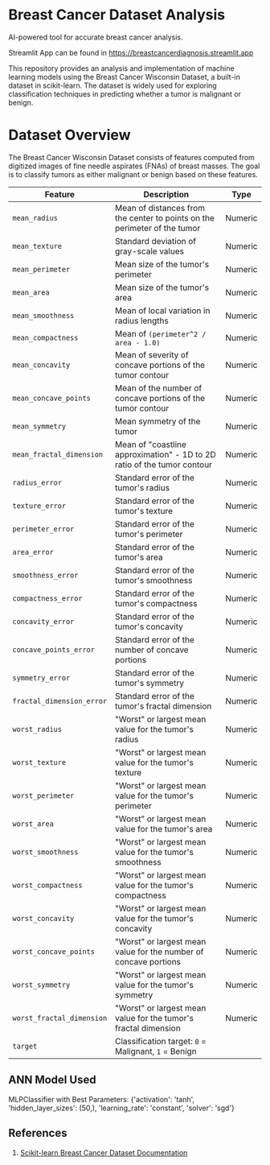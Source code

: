 # Breast Cancer Dataset Analysis

AI-powered tool for accurate breast cancer analysis. 

Streamlit App can be found in https://breastcancerdiagnosis.streamlit.app

This repository provides an analysis and implementation of machine learning models using the Breast Cancer Wisconsin Dataset, a built-in dataset in scikit-learn. The dataset is widely used for exploring classification techniques in predicting whether a tumor is malignant or benign.

# Dataset Overview
The Breast Cancer Wisconsin Dataset consists of features computed from digitized images of fine needle aspirates (FNAs) of breast masses. The goal is to classify tumors as either malignant or benign based on these features.



| **Feature**                | **Description**                                                                     | **Type**    |
|-----------------------------|-------------------------------------------------------------------------------------|-------------|
| `mean_radius`              | Mean of distances from the center to points on the perimeter of the tumor           | Numeric     |
| `mean_texture`             | Standard deviation of gray-scale values                                             | Numeric     |
| `mean_perimeter`           | Mean size of the tumor's perimeter                                                  | Numeric     |
| `mean_area`                | Mean size of the tumor's area                                                       | Numeric     |
| `mean_smoothness`          | Mean of local variation in radius lengths                                           | Numeric     |
| `mean_compactness`         | Mean of `(perimeter^2 / area - 1.0)`                                                | Numeric     |
| `mean_concavity`           | Mean of severity of concave portions of the tumor contour                           | Numeric     |
| `mean_concave_points`      | Mean of the number of concave portions of the tumor contour                         | Numeric     |
| `mean_symmetry`            | Mean symmetry of the tumor                                                          | Numeric     |
| `mean_fractal_dimension`   | Mean of "coastline approximation" - 1D to 2D ratio of the tumor contour             | Numeric     |
| `radius_error`             | Standard error of the tumor's radius                                                | Numeric     |
| `texture_error`            | Standard error of the tumor's texture                                               | Numeric     |
| `perimeter_error`          | Standard error of the tumor's perimeter                                             | Numeric     |
| `area_error`               | Standard error of the tumor's area                                                  | Numeric     |
| `smoothness_error`         | Standard error of the tumor's smoothness                                            | Numeric     |
| `compactness_error`        | Standard error of the tumor's compactness                                           | Numeric     |
| `concavity_error`          | Standard error of the tumor's concavity                                             | Numeric     |
| `concave_points_error`     | Standard error of the number of concave portions                                    | Numeric     |
| `symmetry_error`           | Standard error of the tumor's symmetry                                              | Numeric     |
| `fractal_dimension_error`  | Standard error of the tumor's fractal dimension                                     | Numeric     |
| `worst_radius`             | "Worst" or largest mean value for the tumor's radius                                | Numeric     |
| `worst_texture`            | "Worst" or largest mean value for the tumor's texture                               | Numeric     |
| `worst_perimeter`          | "Worst" or largest mean value for the tumor's perimeter                             | Numeric     |
| `worst_area`               | "Worst" or largest mean value for the tumor's area                                  | Numeric     |
| `worst_smoothness`         | "Worst" or largest mean value for the tumor's smoothness                            | Numeric     |
| `worst_compactness`        | "Worst" or largest mean value for the tumor's compactness                           | Numeric     |
| `worst_concavity`          | "Worst" or largest mean value for the tumor's concavity                             | Numeric     |
| `worst_concave_points`     | "Worst" or largest mean value for the number of concave portions                    | Numeric     |
| `worst_symmetry`           | "Worst" or largest mean value for the tumor's symmetry                              | Numeric     |
| `worst_fractal_dimension`  | "Worst" or largest mean value for the tumor's fractal dimension                     | Numeric     |
| `target`                   | Classification target: `0` = Malignant, `1` = Benign  

## ANN Model Used

MLPClassifier with 
Best Parameters: {'activation': 'tanh', 'hidden_layer_sizes': (50,), 'learning_rate': 'constant', 'solver': 'sgd'}




## References
1. [Scikit-learn Breast Cancer Dataset Documentation](https://scikit-learn.org/stable/modules/generated/sklearn.datasets.load_breast_cancer.html)
